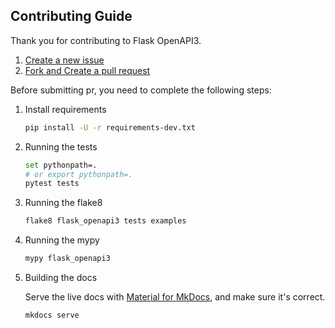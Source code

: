 ## Contributing Guide

Thank you for contributing to Flask OpenAPI3.

1. [Create a new issue](https://github.com/luolingchun/flask-openapi3/issues/new)
2. [Fork and Create a pull request](https://docs.github.com/en/pull-requests/collaborating-with-pull-requests/proposing-changes-to-your-work-with-pull-requests/creating-a-pull-request-from-a-fork)

Before submitting pr, you need to complete the following steps:

1. Install requirements

    ```bash
    pip install -U -r requirements-dev.txt
    ```

2. Running the tests

    ```bash
    set pythonpath=. 
    # or export pythonpath=.
    pytest tests
    ```

3. Running the flake8

    ```bash
    flake8 flask_openapi3 tests examples
    ```

4. Running the mypy

    ```bash
    mypy flask_openapi3
    ```

5. Building the docs

    Serve the live docs with [Material for MkDocs](https://github.com/squidfunk/mkdocs-material), and make sure it's correct.

    ```bash
    mkdocs serve
    ```
